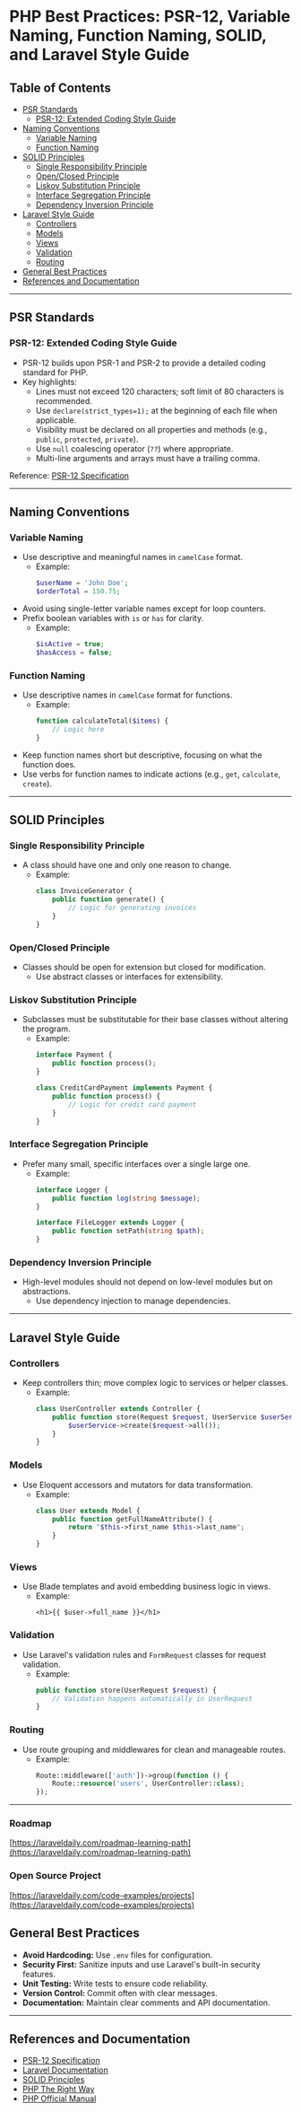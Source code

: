 # PHP Best Practices: PSR-12, Variable Naming, Function Naming, SOLID, and Laravel Style Guide

## Table of Contents
- [PSR Standards](#psr-standards)
  - [PSR-12: Extended Coding Style Guide](#psr-12-extended-coding-style-guide)
- [Naming Conventions](#naming-conventions)
  - [Variable Naming](#variable-naming)
  - [Function Naming](#function-naming)
- [SOLID Principles](#solid-principles)
  - [Single Responsibility Principle](#single-responsibility-principle)
  - [Open/Closed Principle](#openclosed-principle)
  - [Liskov Substitution Principle](#liskov-substitution-principle)
  - [Interface Segregation Principle](#interface-segregation-principle)
  - [Dependency Inversion Principle](#dependency-inversion-principle)
- [Laravel Style Guide](#laravel-style-guide)
  - [Controllers](#controllers)
  - [Models](#models)
  - [Views](#views)
  - [Validation](#validation)
  - [Routing](#routing)
- [General Best Practices](#general-best-practices)
- [References and Documentation](#references-and-documentation)

---

## PSR Standards

### PSR-12: Extended Coding Style Guide
- PSR-12 builds upon PSR-1 and PSR-2 to provide a detailed coding standard for PHP.
- Key highlights:
  - Lines must not exceed 120 characters; soft limit of 80 characters is recommended.
  - Use `declare(strict_types=1);` at the beginning of each file when applicable.
  - Visibility must be declared on all properties and methods (e.g., `public`, `protected`, `private`).
  - Use `null` coalescing operator (`??`) where appropriate.
  - Multi-line arguments and arrays must have a trailing comma.

Reference: [PSR-12 Specification](https://www.php-fig.org/psr/psr-12/)

---

## Naming Conventions

### Variable Naming
- Use descriptive and meaningful names in `camelCase` format.
  - Example:
    ```php
    $userName = 'John Doe';
    $orderTotal = 150.75;
    ```
- Avoid using single-letter variable names except for loop counters.
- Prefix boolean variables with `is` or `has` for clarity.
  - Example:
    ```php
    $isActive = true;
    $hasAccess = false;
    ```

### Function Naming
- Use descriptive names in `camelCase` format for functions.
  - Example:
    ```php
    function calculateTotal($items) {
        // Logic here
    }
    ```
- Keep function names short but descriptive, focusing on what the function does.
- Use verbs for function names to indicate actions (e.g., `get`, `calculate`, `create`).

---

## SOLID Principles

### Single Responsibility Principle
- A class should have one and only one reason to change.
  - Example:
    ```php
    class InvoiceGenerator {
        public function generate() {
            // Logic for generating invoices
        }
    }
    ```

### Open/Closed Principle
- Classes should be open for extension but closed for modification.
  - Use abstract classes or interfaces for extensibility.

### Liskov Substitution Principle
- Subclasses must be substitutable for their base classes without altering the program.
  - Example:
    ```php
    interface Payment {
        public function process();
    }

    class CreditCardPayment implements Payment {
        public function process() {
            // Logic for credit card payment
        }
    }
    ```

### Interface Segregation Principle
- Prefer many small, specific interfaces over a single large one.
  - Example:
    ```php
    interface Logger {
        public function log(string $message);
    }

    interface FileLogger extends Logger {
        public function setPath(string $path);
    }
    ```

### Dependency Inversion Principle
- High-level modules should not depend on low-level modules but on abstractions.
  - Use dependency injection to manage dependencies.

---

## Laravel Style Guide

### Controllers
- Keep controllers thin; move complex logic to services or helper classes.
  - Example:
    ```php
    class UserController extends Controller {
        public function store(Request $request, UserService $userService) {
            $userService->create($request->all());
        }
    }
    ```

### Models
- Use Eloquent accessors and mutators for data transformation.
  - Example:
    ```php
    class User extends Model {
        public function getFullNameAttribute() {
            return "$this->first_name $this->last_name";
        }
    }
    ```

### Views
- Use Blade templates and avoid embedding business logic in views.
  - Example:
    ```blade
    <h1>{{ $user->full_name }}</h1>
    ```

### Validation
- Use Laravel's validation rules and `FormRequest` classes for request validation.
  - Example:
    ```php
    public function store(UserRequest $request) {
        // Validation happens automatically in UserRequest
    }
    ```

### Routing
- Use route grouping and middlewares for clean and manageable routes.
  - Example:
    ```php
    Route::middleware(['auth'])->group(function () {
        Route::resource('users', UserController::class);
    });
    ```

---

### Roadmap

[https://laraveldaily.com/roadmap-learning-path](https://laraveldaily.com/roadmap-learning-path)

### Open Source Project

[https://laraveldaily.com/code-examples/projects](https://laraveldaily.com/code-examples/projects)

## General Best Practices
- **Avoid Hardcoding:** Use `.env` files for configuration.
- **Security First:** Sanitize inputs and use Laravel's built-in security features.
- **Unit Testing:** Write tests to ensure code reliability.
- **Version Control:** Commit often with clear messages.
- **Documentation:** Maintain clear comments and API documentation.

---

## References and Documentation
- [PSR-12 Specification](https://www.php-fig.org/psr/psr-12/)
- [Laravel Documentation](https://laravel.com/docs)
- [SOLID Principles](https://en.wikipedia.org/wiki/SOLID)
- [PHP The Right Way](https://phptherightway.com/)
- [PHP Official Manual](https://www.php.net/manual/en/)
